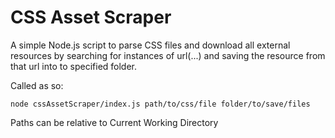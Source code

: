 CSS Asset Scraper
=================

A simple Node.js script to parse CSS files and download all external resources
by searching for instances of url(...) and saving the resource from that url
into to specified folder.

Called as so:

    node cssAssetScraper/index.js path/to/css/file folder/to/save/files

Paths can be relative to Current Working Directory
